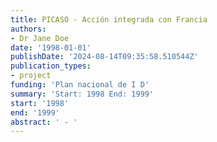```yaml
---
title: PICASO - Acción integrada con Francia
authors:
- Dr Jane Doe
date: '1998-01-01'
publishDate: '2024-08-14T09:35:58.510544Z'
publication_types:
- project
funding: 'Plan nacional de I D'
summary: 'Start: 1998 End: 1999'
start: '1998'
end: '1999'
abstract: ' - '
---
```

